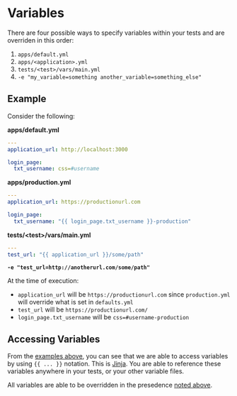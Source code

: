 Variables
====================

There are four possible ways to specify variables within your tests
and are overriden in this order:

1. `apps/default.yml`
2. `apps/<application>.yml`
3. `tests/<test>/vars/main.yml`
4. `-e "my_variable=something another_variable=something_else"`

## Example

Consider the following:

**apps/default.yml**

```yaml
---
application_url: http://localhost:3000

login_page:
  txt_username: css=#username
```

**apps/production.yml**

```yaml
---
application_url: https://productionurl.com

login_page:
  txt_username: "{{ login_page.txt_username }}-production"
```

**tests/&lt;test&gt;/vars/main.yml**

```yaml
---
test_url: "{{ application_url }}/some/path"
```

**`-e "test_url=http://anotherurl.com/some/path"`**

At the time of execution:

- `application_url` will be `https://productionurl.com` since `production.yml`
will override what is set in `defaults.yml`
- `test_url` will be `https://productionurl.com/`
- `login_page.txt_username` will be `css=#username-production`

## Accessing Variables

From the [examples above](#examples), you can see that we are able to access
variables by using `{{ ... }}` notation.  This is [Jinja](http://jinja.pocoo.org/).
You are able to reference these variables anywhere in your tests, or your other variable
files.

All variables are able to be overridden in the presedence [noted above](#variables).
